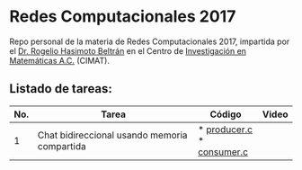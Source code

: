 # Redes Computacionales 2017

Repo personal de la materia de Redes Computacionales 2017, impartida por el [Dr. Rogelio Hasimoto Beltrán](http://www.cimat.mx/es/Rogelio_Hasimoto_Beltran) en el Centro de [Investigación en Matemáticas A.C.](http://www.cimat.mx/) (CIMAT).

## Listado de tareas:
| No. | Tarea                                        | Código                                | Video |
| --- | -------------------------------------------- | ------------------------------------- | ----- |
|   1 | Chat bidireccional usando memoria compartida | * [producer.c]() <br>* [consumer.c]() |       |
